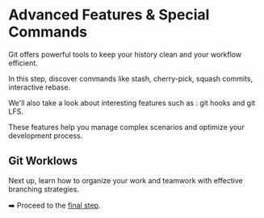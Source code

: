 # Advanced Features & Special Commands
Git offers powerful tools to keep your history clean and your workflow efficient.

In this step, discover commands like stash, cherry-pick, squash commits, interactive rebase. 

We'll also take a look about interesting features such as : git hooks and git LFS.

These features help you manage complex scenarios and optimize your development process.

## Git Worklows

Next up, learn how to organize your work and teamwork with effective branching strategies.

:arrow_right: Proceed to the [final step](./step5_branching_strategies.md).